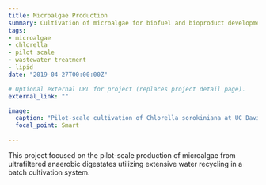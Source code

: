```yaml
---
title: Microalgae Production 
summary: Cultivation of microalgae for biofuel and bioproduct development
tags:
- microalgae
- chlorella
- pilot scale
- wastewater treatment
- lipid
date: "2019-04-27T00:00:00Z"

# Optional external URL for project (replaces project detail page).
external_link: ""

image: 
  caption: "Pilot-scale cultivation of Chlorella sorokiniana at UC Davis"
  focal_point: Smart
  
---
```

This project focused on the pilot-scale production of microalgae from ultrafiltered anaerobic digestates utilizing extensive water recycling in a batch cultivation system.

